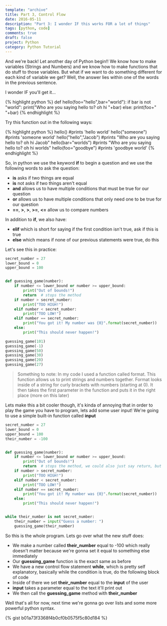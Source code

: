 ```yaml
---
template: "archive"
title: Part 3, Control Flow
date: 2016-05-11
description: "Part 3: I wonder IF this works FOR a lot of things"
tags: [python, code]
comments: true
draft: false
project: Python
category: Python Tutorial
---
```


And we're back! Let another day of Python begin!! 
We know how to make variables (Strings and Numbers) and we know how to make functions that do stuff to those variables. But what if we want to do something different for each kind of variable we get? Well, the answer lies within one of the words in the previous sentence.

I wonder IF you'll get it...

{% highlight python %}
def hello(foo="hello",bar="world"):
  if bar is not "world":
    print("Who are you saying hello to? oh hi "+bar)
  else:
    print(foo+" "+bar)
{% endhighlight %}

Try this function out in the following ways:


{% highlight python %}
hello() #prints 'hello world' 
hello("someone") #prints 'someone world'
hello("hello","Jacob") #prints "Who are you saying hello to? oh hi Jacob"
hello(bar="worlds") #prints "Who are you saying hello to? oh hi worlds"
hello(foo="goodbye") #prints 'goodbye world'
{% endhighlight %}

So, in python we use the keyword **if** to begin a question and we use the following words to ask the question:

* **is** asks if two things are equal
* **is** not asks if two things aren't equal
* **and** allows us to have multiple conditions that must be true for our question
* **or** allows us to have multiple conditions that only need one to be true for our question
* **==**, **>**, **>**, **>=**, **<=** allow us to compare numbers

In addition to **if**, we also have:

* **elif** which is short for saying if the first condition isn't true, ask if this is true
* **else** which means if none of our previous statements were true, do this

Let's see this in practice:

~~~ python
secret_number = 27
lower_bound = 0
upper_bound = 100


def guessing_game(number):
    if number <= lower_bound or number >= upper_bound:
        print("Out of bounds!")
        return  # stops the method
    if number > secret_number:
        print("TOO HIGH!")
    elif number < secret_number:
        print("TOO LOW!")
    elif number == secret_number:
        print("You got it! My number was {0}".format(secret_number))
    else:
        print("This should never happen!")

guessing_game(101)
guessing_game(-1)
guessing_game(50)
guessing_game(30)
guessing_game(20)
guessing_game(27)

~~~

> Something to note: In my code I used a function called format. This function allows us to print strings and numbers together. Format looks inside of a string for curly brackets with numbers (starting at 0). It then takes the first parameter in the function and puts it in the right place (more on this later)

Lets make this a bit cooler though, it's kinda of annoying that in order to play the game you have to program, lets add some user input! We're going to use a simple built-in function called **input**

~~~ python
secret_number = 27
lower_bound = 0
upper_bound = 100
their_number = -100


def guessing_game(number):
    if number <= lower_bound or number >= upper_bound:
        print("Out of bounds!")
        return  # stops the method, we could also just say return, but break is a really useful control flow statement
    if number > secret_number:
        print("TOO HIGH!")
    elif number < secret_number:
        print("TOO LOW!")
    elif number == secret_number:
        print("You got it! My number was {0}".format(secret_number))
    else:
        print("This should never happen!")


while their_number is not secret_number:
    their_number = input("Guess a number: ")
    guessing_game(their_number)
~~~

So this is the whole program. Lets go over what the new stuff does:

* We make a number called **their_number** equal to -100 which really doesn't matter because we're gonna set it equal to something else immediately
* Our **guessing_game** function is the exact same as before
* We have a new control flow statement **while**, which is pretty self explanatory, basically while the condition is true, do the following block of code
* Inside of there we set **their_number** equal to the **input** of the user
* **input** takes a parameter equal to the text it'll print out
* We then call the **guessing_game** method with **their_number**

Well that's all for now, next time we're gonna go over lists and some more powerful python syntax.

{% gist b01a73f3368f4b0cf0b0575f5c80d184 %}

